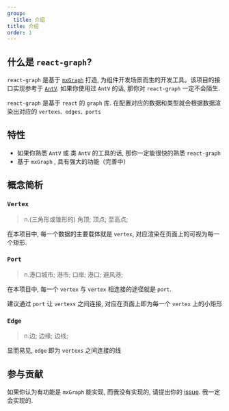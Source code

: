 ```yaml
---
group:
  title: 介绍
title: 介绍
order: 1
---
```


## 什么是 `react-graph`?

`react-graph` 是基于 [`mxGraph`](https://github.com/jgraph/mxgraph) 打造, 为组件开发场景而生的开发工具。该项目的接口实现参考于 [`AntV`](https://github.com/antvis/G2). 如果你使用过 `AntV` 的话, 那你对 `react-graph` 一定不会陌生.

`react-graph` 是基于 `react` 的 `graph` 库. 在配置对应的数据和类型就会根据数据渲染出对应的 `vertexs、edges、ports`

## 特性

- 如果你熟悉 `AntV` 或 类 `AntV` 的工具的话, 那你一定能很快的熟悉 `react-graph`
- 基于 `mxGraph` , 具有强大的功能（完善中）

## 概念简析

### `Vertex`

> n.(三角形或锥形的) 角顶; 顶点; 至高点;

在本项目中, 每一个数据的主要载体就是 `vertex`, 对应渲染在页面上的可视为每一个矩形.

### `Port`

> n.港口城市; 港市; 口岸; 港口; 避风港;

在本项目中, 每一个 `vertex` 与 `vertex` 相连接的途径就是 `port`.

建议通过 `port` 让 `vertexs` 之间连接, 对应在页面上即为每一个 `vertex` 上的小矩形

### `Edge`

> n.边; 边缘; 边线;

显而易见, `edge` 即为 `vertexs` 之间连接的线

## 参与贡献

如果你认为有功能是 `mxGraph` 能实现, 而我没有实现的, 请提出你的 [issue](https://github.com/mortalYoung/react-graph/issues). 我一定会实现的.
